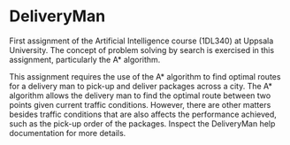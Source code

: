 # DeliveryMan
First assignment of the Artificial Intelligence course (1DL340) at Uppsala University. The concept of problem solving by search is exercised in this assignment, particularly the A* algorithm.

This assignment requires the use of the A* algorithm to find optimal routes for a delivery man to pick-up and deliver packages across a city. The A* algorithm allows the delivery man to find the optimal route between two points given current traffic conditions. However, there are other matters besides traffic conditions that are also affects the performance achieved, such as the pick-up order of the packages. Inspect the DeliveryMan help documentation for more details.